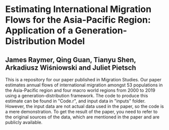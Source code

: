 # Estimating International Migration Flows for the Asia-Pacific Region: Application of a Generation-Distribution Model
## James Raymer,  Qing Guan,  Tianyu Shen,  Arkadiusz Wiśniowski  and Juliet Pietsch 

This is a repository for our paper published in Migration Studies. Our paper estimates annual flows of international migration amongst 53 populations in the Asia-Pacific region and four macro world regions from 2000 to 2019 using a generation-distribution framework. The code to produce this estimate can be found in "Code.r", and input data in "inputs" folder. However, the input data are not actual data used in the paper, so the code is a mere demonstration. To get the result of the paper, you need to refer to the original sources of the data, which are mentioned in the paper and are publicly available.

